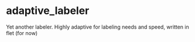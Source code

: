# adaptive_labeler
Yet another labeler.  Highly adaptive for labeling needs and speed, written in flet (for now)

